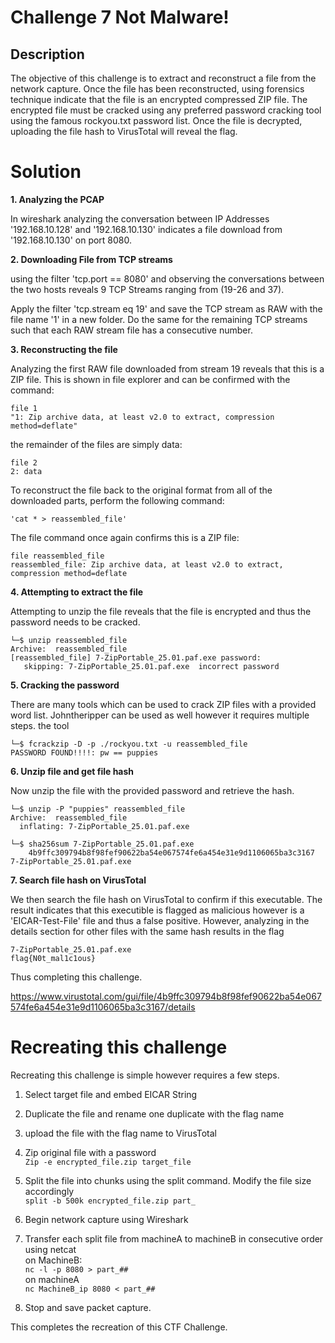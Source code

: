 ﻿

# Challenge 7 Not Malware!

## Description

The objective of this challenge is to extract and reconstruct a file from the network capture. Once the file has been reconstructed, using forensics technique indicate that the file is an encrypted compressed ZIP file. The encrypted file must be cracked using any preferred password cracking tool using the famous rockyou.txt password list. Once the file is decrypted, uploading the file hash to VirusTotal will reveal the flag.

# Solution
**1. Analyzing the PCAP**

In wireshark analyzing the conversation between IP Addresses '192.168.10.128' and '192.168.10.130' indicates a file download from '192.168.10.130' on port 8080.
 
**2. Downloading File from TCP streams**

using the filter 'tcp.port == 8080' and observing the conversations between the two hosts reveals 9 TCP Streams ranging from (19-26 and 37).

Apply the filter 'tcp.stream eq 19' and save the TCP stream as RAW with the file name '1' in a new folder. Do the same for the remaining TCP streams such that each RAW stream file has a consecutive number.

**3. Reconstructing the file**

Analyzing the first RAW file downloaded from stream 19 reveals that this is a ZIP file. This is shown in file explorer and can be confirmed with the command:

    file 1
    "1: Zip archive data, at least v2.0 to extract, compression method=deflate"


the remainder of the files are simply data:

    file 2
    2: data

To reconstruct the file back to the original format from all of the downloaded parts, perform the following command:

    'cat * > reassembled_file'

  

The file command once again confirms this is a ZIP file:

    file reassembled_file
    reassembled_file: Zip archive data, at least v2.0 to extract, compression method=deflate

**4. Attempting to extract the file** 

Attempting to unzip the file reveals that the file is encrypted and thus the password needs to be cracked. 

    └─$ unzip reassembled_file 
    Archive:  reassembled_file
    [reassembled_file] 7-ZipPortable_25.01.paf.exe password: 
       skipping: 7-ZipPortable_25.01.paf.exe  incorrect password

**5. Cracking the password**

There are many tools which can be used to crack ZIP files with a provided word list. Johntheripper can be used as well however it requires multiple steps. the tool

    └─$ fcrackzip -D -p ./rockyou.txt -u reassembled_file 
    PASSWORD FOUND!!!!: pw == puppies

**6. Unzip file and get file hash**

Now unzip the file with the provided password and retrieve the hash.

    └─$ unzip -P "puppies" reassembled_file 
    Archive:  reassembled_file
      inflating: 7-ZipPortable_25.01.paf.exe  

    └─$ sha256sum 7-ZipPortable_25.01.paf.exe 
        4b9ffc309794b8f98fef90622ba54e067574fe6a454e31e9d1106065ba3c3167  7-ZipPortable_25.01.paf.exe


**7. Search file hash on VirusTotal** 

We then search the file hash on VirusTotal to confirm if this executable. The result indicates that this executible is flagged as malicious however is a 'EICAR-Test-File' file and thus a false positive. However, analyzing in the details section for other files with the same hash results in the flag

    7-ZipPortable_25.01.paf.exe
    flag{N0t_mal1c1ous}

Thus completing this challenge.

https://www.virustotal.com/gui/file/4b9ffc309794b8f98fef90622ba54e067574fe6a454e31e9d1106065ba3c3167/details


# Recreating this challenge 
Recreating this challenge is simple however requires a few steps.

1. Select target file and embed EICAR String
2. Duplicate the file and rename one duplicate with the flag name
3. upload the file with the flag name to VirusTotal
4. Zip original file with a password  
`Zip -e encrypted_file.zip target_file`

5. Split the file into chunks using the split command. Modify the file size accordingly  
`split -b 500k encrypted_file.zip part_`

6. Begin network capture using Wireshark
7. Transfer each split file from machineA to machineB in consecutive order using netcat  
on MachineB:  
`nc -l -p 8080 > part_##`  
on machineA  
`nc MachineB_ip 8080 < part_##`

8. Stop and save packet capture. 

This completes the recreation of this CTF Challenge. 

